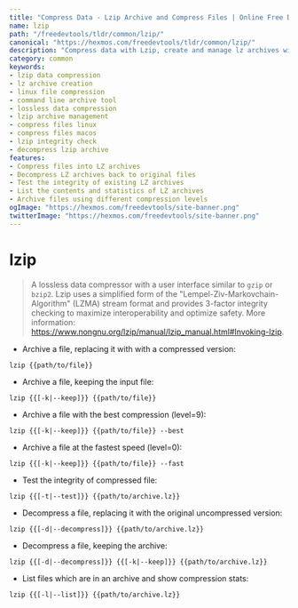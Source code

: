 ```yaml
---
title: "Compress Data - Lzip Archive and Compress Files | Online Free DevTools by Hexmos"
name: lzip
path: "/freedevtools/tldr/common/lzip/"
canonical: "https://hexmos.com/freedevtools/tldr/common/lzip/"
description: "Compress data with Lzip, create and manage lz archives with this powerful command-line tool. Free online tool, no registration required. Optimize storage and transfer files efficiently."
category: common
keywords:
- lzip data compression
- lz archive creation
- linux file compression
- command line archive tool
- lossless data compression
- lzip archive management
- compress files linux
- compress files macos
- lzip integrity check
- decompress lzip archive
features:
- Compress files into LZ archives
- Decompress LZ archives back to original files
- Test the integrity of existing LZ archives
- List the contents and statistics of LZ archives
- Archive files using different compression levels
ogImage: "https://hexmos.com/freedevtools/site-banner.png"
twitterImage: "https://hexmos.com/freedevtools/site-banner.png"
---
```


# lzip

> A lossless data compressor with a user interface similar to `gzip` or `bzip2`.
> Lzip uses a simplified form of the "Lempel-Ziv-Markovchain-Algorithm" (LZMA) stream format and provides 3-factor integrity checking to maximize interoperability and optimize safety.
> More information: <https://www.nongnu.org/lzip/manual/lzip_manual.html#Invoking-lzip>.

- Archive a file, replacing it with with a compressed version:

`lzip {{path/to/file}}`

- Archive a file, keeping the input file:

`lzip {{[-k|--keep]}} {{path/to/file}}`

- Archive a file with the best compression (level=9):

`lzip {{[-k|--keep]}} {{path/to/file}} --best`

- Archive a file at the fastest speed (level=0):

`lzip {{[-k|--keep]}} {{path/to/file}} --fast`

- Test the integrity of compressed file:

`lzip {{[-t|--test]}} {{path/to/archive.lz}}`

- Decompress a file, replacing it with the original uncompressed version:

`lzip {{[-d|--decompress]}} {{path/to/archive.lz}}`

- Decompress a file, keeping the archive:

`lzip {{[-d|--decompress]}} {{[-k|--keep]}} {{path/to/archive.lz}}`

- List files which are in an archive and show compression stats:

`lzip {{[-l|--list]}} {{path/to/archive.lz}}`
